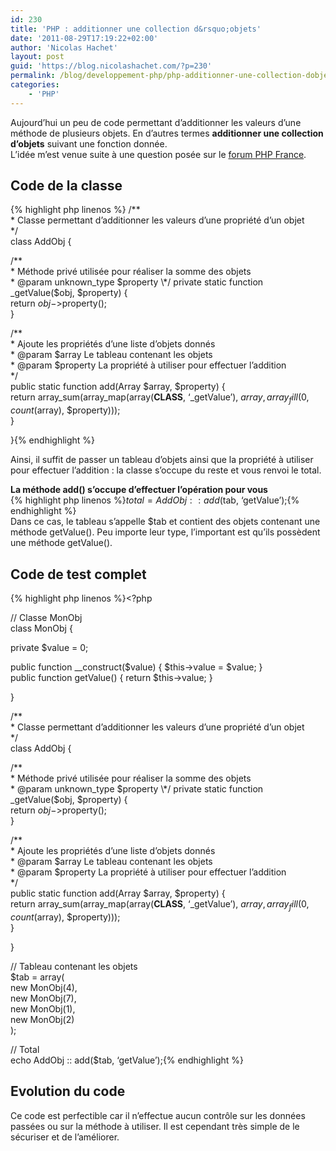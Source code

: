 ```yaml
---
id: 230
title: 'PHP : additionner une collection d&rsquo;objets'
date: '2011-08-29T17:19:22+02:00'
author: 'Nicolas Hachet'
layout: post
guid: 'https://blog.nicolashachet.com/?p=230'
permalink: /blog/developpement-php/php-additionner-une-collection-dobjets/
categories:
    - 'PHP'
---
```


Aujourd’hui un peu de code permettant d’additionner les valeurs d’une méthode de plusieurs objets. En d’autres termes **additionner une collection d’objets** suivant une fonction donnée.  
L’idée m’est venue suite à une question posée sur le [forum PHP France](https://forum.phpfrance.com/php-debutant/faire-somme-propriete-groupe-objet-t260177.html).

## Code de la classe

{% highlight php linenos %}
/*\*  
 \* Classe permettant d’additionner les valeurs d’une propriété d’un objet  
 \*/  
class AddObj {

 /*\*  
 \* Méthode privé utilisée pour réaliser la somme des objets  
 \* @param unknown_type $property  
 \*/  
 private static function _getValue($obj, $property) {  
 return $obj->$property();  
 }

 /*\*  
 \* Ajoute les propriétés d’une liste d’objets donnés  
 \* @param $array Le tableau contenant les objets  
 \* @param $property La propriété à utiliser pour effectuer l’addition  
 \*/  
 public static function add(Array $array, $property) {  
 return array_sum(array_map(array(__CLASS__, ‘_getValue’), $array, array_fill(0, count($array), $property)));  
 }

}{% endhighlight %}

Ainsi, il suffit de passer un tableau d’objets ainsi que la propriété à utiliser pour effectuer l’addition : la classe s’occupe du reste et vous renvoi le total.

**La méthode add() s’occupe d’effectuer l’opération pour vous**  
{% highlight php linenos %}$total = AddObj :: add($tab, ‘getValue’);{% endhighlight %}  
Dans ce cas, le tableau s’appelle $tab et contient des objets contenant une méthode getValue(). Peu importe leur type, l’important est qu’ils possèdent une méthode getValue().

## Code de test complet

{% highlight php linenos %}<?php

// Classe MonObj  
class MonObj {

 private $value = 0;

 public function __construct($value) { $this->value = $value; }  
 public function getValue() { return $this->value; }

}

/*\*  
 \* Classe permettant d’additionner les valeurs d’une propriété d’un objet  
 \*/  
class AddObj {

 /*\*  
 \* Méthode privé utilisée pour réaliser la somme des objets  
 \* @param unknown_type $property  
 \*/  
 private static function _getValue($obj, $property) {  
 return $obj->$property();  
 }

 /*\*  
 \* Ajoute les propriétés d’une liste d’objets donnés  
 \* @param $array Le tableau contenant les objets  
 \* @param $property La propriété à utiliser pour effectuer l’addition  
 \*/  
 public static function add(Array $array, $property) {  
 return array_sum(array_map(array(__CLASS__, ‘_getValue’), $array, array_fill(0, count($array), $property)));  
 }

}

// Tableau contenant les objets  
$tab = array(  
 new MonObj(4),  
 new MonObj(7),  
 new MonObj(1),  
 new MonObj(2)  
);

// Total  
echo AddObj :: add($tab, ‘getValue’);{% endhighlight %}

## Evolution du code

Ce code est perfectible car il n’effectue aucun contrôle sur les données passées ou sur la méthode à utiliser. Il est cependant très simple de le sécuriser et de l’améliorer.
